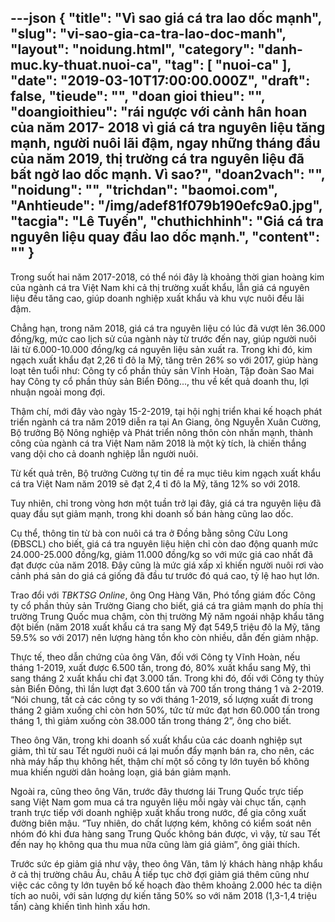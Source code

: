 ---json
{
    "title": "Vì sao giá cá tra lao dốc mạnh",
    "slug": "vi-sao-gia-ca-tra-lao-doc-manh",
    "layout": "noidung.html",
    "category": "danh-muc.ky-thuat.nuoi-ca",
    "tag": [
        "nuoi-ca"
    ],
    "date": "2019-03-10T17:00:00.000Z",
    "draft": false,
    "tieude": "",
    "doan gioi thieu": "",
    "doangioithieu": "rái ngược với cảnh hân hoan của năm 2017- 2018 vì giá cá tra nguyên liệu tăng mạnh, người nuôi lãi đậm, ngay những tháng đầu của năm 2019, thị trường cá tra nguyên liệu đã bất ngờ lao dốc mạnh. Vì sao?",
    "doan2vach": "",
    "noidung": "",
    "trichdan": "baomoi.com",
    "Anhtieude": "/img/adef81f079b190efc9a0.jpg",
    "tacgia": "Lê Tuyến",
    "chuthichhinh": "Giá cá tra nguyên liệu quay đầu lao dốc mạnh.",
    "__content__": ""
}
---
<p>Trong suốt hai năm 2017-2018, c&oacute; thể n&oacute;i đ&acirc;y l&agrave; khoảng thời gian ho&agrave;ng kim của ng&agrave;nh c&aacute; tra Việt Nam khi cả thị trường xuất khẩu, lẫn gi&aacute; c&aacute; nguy&ecirc;n liệu đều tăng cao, gi&uacute;p doanh nghiệp xuất khẩu v&agrave; khu vực nu&ocirc;i đều l&atilde;i đậm.</p>

<p>Chẳng hạn, trong năm 2018, gi&aacute; c&aacute; tra nguy&ecirc;n liệu c&oacute; l&uacute;c đ&atilde; vượt l&ecirc;n 36.000 đồng/kg, mức cao lịch sử của ng&agrave;nh n&agrave;y từ trước đến nay, gi&uacute;p người nu&ocirc;i l&atilde;i từ 6.000-10.000 đồng/kg c&aacute; nguy&ecirc;n liệu sản xuất ra. Trong khi đ&oacute;, kim ngạch xuất khẩu đạt 2,26 tỉ đ&ocirc; la Mỹ, tăng tr&ecirc;n 26% so với 2017, gi&uacute;p h&agrave;ng loạt t&ecirc;n tuổi như: C&ocirc;ng ty cổ phần thủy sản Vĩnh Ho&agrave;n, Tập đo&agrave;n Sao Mai hay C&ocirc;ng ty cổ phần thủy sản Biển Đ&ocirc;ng..., thu về kết quả doanh thu, lợi nhuận ngo&agrave;i mong đợi.</p>

<p>Thậm ch&iacute;, mới đ&acirc;y v&agrave;o ng&agrave;y 15-2-2019, tại hội nghị triển khai kế hoạch ph&aacute;t triển ng&agrave;nh c&aacute; tra năm 2019 diễn ra tại An Giang, &ocirc;ng Nguyễn Xu&acirc;n Cường, Bộ trưởng Bộ N&ocirc;ng nghiệp v&agrave; Ph&aacute;t triển n&ocirc;ng th&ocirc;n c&ograve;n nhấn mạnh, th&agrave;nh c&ocirc;ng của ng&agrave;nh c&aacute; tra Việt Nam năm 2018 l&agrave; một kỳ t&iacute;ch, l&agrave; chiến thắng vang dội cho cả doanh nghiệp lẫn người nu&ocirc;i.</p>

<p>Từ kết quả tr&ecirc;n, Bộ trưởng Cường tự tin đề ra mục ti&ecirc;u kim ngạch xuất khẩu c&aacute; tra Việt Nam năm 2019 sẽ đạt 2,4 tỉ đ&ocirc; la Mỹ, tăng 12% so với 2018.</p>

<p>Tuy nhi&ecirc;n, chỉ trong v&ograve;ng hơn một tuần trở lại đ&acirc;y, gi&aacute; c&aacute; tra nguy&ecirc;n liệu đ&atilde; quay đầu sụt giảm mạnh, trong khi doanh số b&aacute;n h&agrave;ng cũng lao dốc.</p>

<p>Cụ thể, th&ocirc;ng tin từ b&agrave; con nu&ocirc;i c&aacute; tra ở Đồng bằng s&ocirc;ng Cửu Long (ĐBSCL) cho biết, gi&aacute; c&aacute; tra nguy&ecirc;n liệu hiện chỉ c&ograve;n dao động quanh mức 24.000-25.000 đồng/kg, giảm 11.000 đồng/kg so với mức gi&aacute; cao nhất đ&atilde; đạt được của năm 2018. Đ&acirc;y cũng l&agrave; mức gi&aacute; xấp xỉ khiến người nu&ocirc;i rơi v&agrave;o cảnh ph&aacute; sản do gi&aacute; c&aacute; giống đ&atilde; đầu tư trước đ&oacute; qu&aacute; cao, tỷ lệ hao hụt lớn.</p>

<p>Trao đổi với&nbsp;<em>TBKTSG Online</em>, &ocirc;ng Ong H&agrave;ng Văn, Ph&oacute; tổng gi&aacute;m đốc C&ocirc;ng ty cổ phần thủy sản Trường Giang cho biết, gi&aacute; c&aacute; tra giảm mạnh do ph&iacute;a thị trường Trung Quốc mua chậm, c&ograve;n thị trường Mỹ năm ngo&aacute;i nhập khẩu tăng đột biến (năm 2018 xuất khẩu c&aacute; tra sang Mỹ đạt 549,5 triệu đ&ocirc; la Mỹ, tăng 59.5% so với 2017) n&ecirc;n lượng h&agrave;ng tồn kho c&ograve;n nhiều, dẫn đến giảm nhập.</p>

<p>Thực tế, theo dẫn chứng của &ocirc;ng Văn, đối với C&ocirc;ng ty Vĩnh Ho&agrave;n, nếu th&aacute;ng 1-2019, xuất được 6.500 tấn, trong đ&oacute;, 80% xuất khẩu sang Mỹ, th&igrave; sang th&aacute;ng 2 xuất khẩu chỉ đạt 3.000 tấn. Trong khi đ&oacute;, đối với C&ocirc;ng ty thủy sản Biển Đ&ocirc;ng, th&igrave; lần lượt đạt 3.600 tấn v&agrave; 700 tấn trong th&aacute;ng 1 v&agrave; 2-2019. &ldquo;N&oacute;i chung, tất cả c&aacute;c c&ocirc;ng ty so với th&aacute;ng 1-2019, số lượng xuất đi trong th&aacute;ng 2 giảm xuống chỉ c&ograve;n hơn 50%, tức từ mức đạt hơn 60.000 tấn trong th&aacute;ng 1, th&igrave; giảm xuống c&ograve;n 38.000 tấn trong th&aacute;ng 2&rdquo;, &ocirc;ng cho biết.</p>

<p>Theo &ocirc;ng Văn, trong khi doanh số xuất khẩu của c&aacute;c doanh nghiệp sụt giảm, th&igrave; từ sau Tết người nu&ocirc;i c&aacute; lại muốn đẩy mạnh b&aacute;n ra, cho n&ecirc;n, c&aacute;c nh&agrave; m&aacute;y hấp thụ kh&ocirc;ng hết, thậm ch&iacute; một số c&ocirc;ng ty lớn tuy&ecirc;n bố kh&ocirc;ng mua khiến người d&acirc;n hoảng loạn, gi&aacute; b&aacute;n giảm mạnh.</p>

<p>Ngo&agrave;i ra, cũng theo &ocirc;ng Văn, trước đ&acirc;y thương l&aacute;i Trung Quốc trực tiếp sang Việt Nam gom mua c&aacute; tra nguy&ecirc;n liệu mỗi ng&agrave;y v&agrave;i chục tấn, cạnh tranh trực tiếp với doanh nghiệp xuất khẩu trong nước, để gia c&ocirc;ng xuất đường bi&ecirc;n mậu. &ldquo;Tuy nhi&ecirc;n, do chất lượng k&eacute;m, kh&ocirc;ng c&oacute; kiểm so&aacute;t n&ecirc;n nh&oacute;m đ&oacute; khi đưa h&agrave;ng sang Trung Quốc kh&ocirc;ng b&aacute;n được, v&igrave; vậy, từ sau Tết đến nay họ kh&ocirc;ng qua thu mua nữa cũng l&agrave;m gi&aacute; giảm&rdquo;, &ocirc;ng giải th&iacute;ch.</p>

<p>Trước sức &eacute;p giảm gi&aacute; như vậy, theo &ocirc;ng Văn, t&acirc;m l&yacute; kh&aacute;ch h&agrave;ng nhập khẩu ở cả thị trường ch&acirc;u &Acirc;u, ch&acirc;u &Aacute; tiếp tục chờ đợi giảm gi&aacute; th&ecirc;m cũng như việc c&aacute;c c&ocirc;ng ty lớn tuy&ecirc;n bố kế hoạch đ&agrave;o th&ecirc;m khoảng 2.000 h&eacute;c ta diện t&iacute;ch ao nu&ocirc;i, với sản lượng dự kiến tăng 50% so với năm 2018 (1,3-1,4 triệu tấn) c&agrave;ng khiến t&igrave;nh h&igrave;nh xấu hơn.</p>
